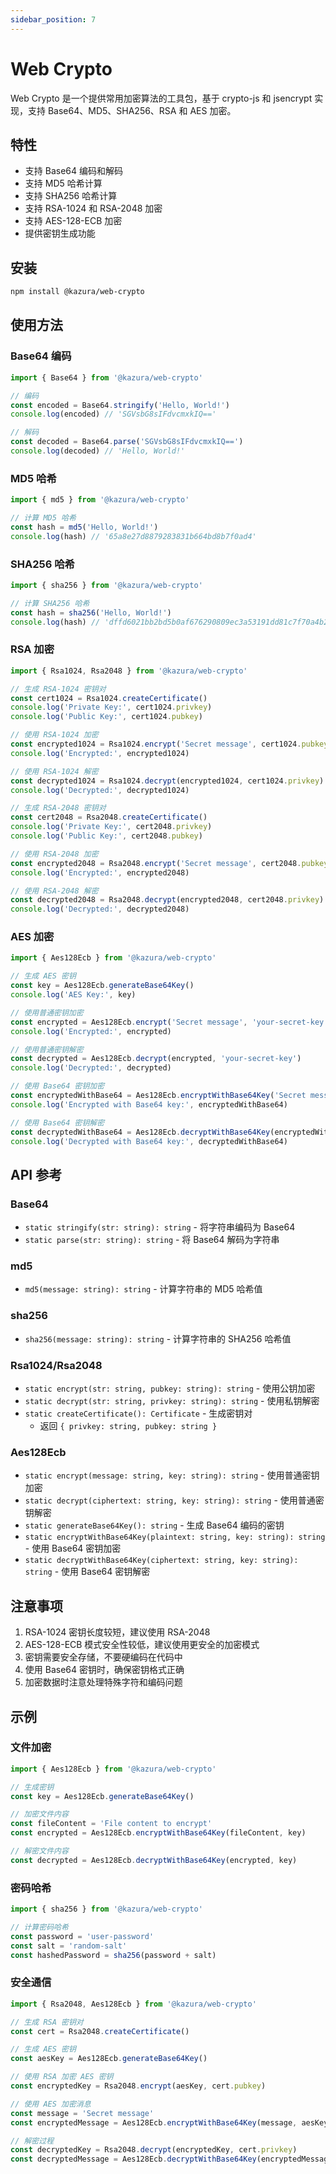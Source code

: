 ```yaml
---
sidebar_position: 7
---
```


# Web Crypto

Web Crypto 是一个提供常用加密算法的工具包，基于 crypto-js 和 jsencrypt 实现，支持 Base64、MD5、SHA256、RSA 和 AES 加密。

## 特性

- 支持 Base64 编码和解码
- 支持 MD5 哈希计算
- 支持 SHA256 哈希计算
- 支持 RSA-1024 和 RSA-2048 加密
- 支持 AES-128-ECB 加密
- 提供密钥生成功能

## 安装

```bash
npm install @kazura/web-crypto
```

## 使用方法

### Base64 编码

```typescript
import { Base64 } from '@kazura/web-crypto'

// 编码
const encoded = Base64.stringify('Hello, World!')
console.log(encoded) // 'SGVsbG8sIFdvcmxkIQ=='

// 解码
const decoded = Base64.parse('SGVsbG8sIFdvcmxkIQ==')
console.log(decoded) // 'Hello, World!'
```

### MD5 哈希

```typescript
import { md5 } from '@kazura/web-crypto'

// 计算 MD5 哈希
const hash = md5('Hello, World!')
console.log(hash) // '65a8e27d8879283831b664bd8b7f0ad4'
```

### SHA256 哈希

```typescript
import { sha256 } from '@kazura/web-crypto'

// 计算 SHA256 哈希
const hash = sha256('Hello, World!')
console.log(hash) // 'dffd6021bb2bd5b0af676290809ec3a53191dd81c7f70a4b28688a362182986f'
```

### RSA 加密

```typescript
import { Rsa1024, Rsa2048 } from '@kazura/web-crypto'

// 生成 RSA-1024 密钥对
const cert1024 = Rsa1024.createCertificate()
console.log('Private Key:', cert1024.privkey)
console.log('Public Key:', cert1024.pubkey)

// 使用 RSA-1024 加密
const encrypted1024 = Rsa1024.encrypt('Secret message', cert1024.pubkey)
console.log('Encrypted:', encrypted1024)

// 使用 RSA-1024 解密
const decrypted1024 = Rsa1024.decrypt(encrypted1024, cert1024.privkey)
console.log('Decrypted:', decrypted1024)

// 生成 RSA-2048 密钥对
const cert2048 = Rsa2048.createCertificate()
console.log('Private Key:', cert2048.privkey)
console.log('Public Key:', cert2048.pubkey)

// 使用 RSA-2048 加密
const encrypted2048 = Rsa2048.encrypt('Secret message', cert2048.pubkey)
console.log('Encrypted:', encrypted2048)

// 使用 RSA-2048 解密
const decrypted2048 = Rsa2048.decrypt(encrypted2048, cert2048.privkey)
console.log('Decrypted:', decrypted2048)
```

### AES 加密

```typescript
import { Aes128Ecb } from '@kazura/web-crypto'

// 生成 AES 密钥
const key = Aes128Ecb.generateBase64Key()
console.log('AES Key:', key)

// 使用普通密钥加密
const encrypted = Aes128Ecb.encrypt('Secret message', 'your-secret-key')
console.log('Encrypted:', encrypted)

// 使用普通密钥解密
const decrypted = Aes128Ecb.decrypt(encrypted, 'your-secret-key')
console.log('Decrypted:', decrypted)

// 使用 Base64 密钥加密
const encryptedWithBase64 = Aes128Ecb.encryptWithBase64Key('Secret message', key)
console.log('Encrypted with Base64 key:', encryptedWithBase64)

// 使用 Base64 密钥解密
const decryptedWithBase64 = Aes128Ecb.decryptWithBase64Key(encryptedWithBase64, key)
console.log('Decrypted with Base64 key:', decryptedWithBase64)
```

## API 参考

### Base64

- `static stringify(str: string): string` - 将字符串编码为 Base64
- `static parse(str: string): string` - 将 Base64 解码为字符串

### md5

- `md5(message: string): string` - 计算字符串的 MD5 哈希值

### sha256

- `sha256(message: string): string` - 计算字符串的 SHA256 哈希值

### Rsa1024/Rsa2048

- `static encrypt(str: string, pubkey: string): string` - 使用公钥加密
- `static decrypt(str: string, privkey: string): string` - 使用私钥解密
- `static createCertificate(): Certificate` - 生成密钥对
  - 返回 `{ privkey: string, pubkey: string }`

### Aes128Ecb

- `static encrypt(message: string, key: string): string` - 使用普通密钥加密
- `static decrypt(ciphertext: string, key: string): string` - 使用普通密钥解密
- `static generateBase64Key(): string` - 生成 Base64 编码的密钥
- `static encryptWithBase64Key(plaintext: string, key: string): string` - 使用 Base64 密钥加密
- `static decryptWithBase64Key(ciphertext: string, key: string): string` - 使用 Base64 密钥解密

## 注意事项

1. RSA-1024 密钥长度较短，建议使用 RSA-2048
2. AES-128-ECB 模式安全性较低，建议使用更安全的加密模式
3. 密钥需要安全存储，不要硬编码在代码中
4. 使用 Base64 密钥时，确保密钥格式正确
5. 加密数据时注意处理特殊字符和编码问题

## 示例

### 文件加密

```typescript
import { Aes128Ecb } from '@kazura/web-crypto'

// 生成密钥
const key = Aes128Ecb.generateBase64Key()

// 加密文件内容
const fileContent = 'File content to encrypt'
const encrypted = Aes128Ecb.encryptWithBase64Key(fileContent, key)

// 解密文件内容
const decrypted = Aes128Ecb.decryptWithBase64Key(encrypted, key)
```

### 密码哈希

```typescript
import { sha256 } from '@kazura/web-crypto'

// 计算密码哈希
const password = 'user-password'
const salt = 'random-salt'
const hashedPassword = sha256(password + salt)
```

### 安全通信

```typescript
import { Rsa2048, Aes128Ecb } from '@kazura/web-crypto'

// 生成 RSA 密钥对
const cert = Rsa2048.createCertificate()

// 生成 AES 密钥
const aesKey = Aes128Ecb.generateBase64Key()

// 使用 RSA 加密 AES 密钥
const encryptedKey = Rsa2048.encrypt(aesKey, cert.pubkey)

// 使用 AES 加密消息
const message = 'Secret message'
const encryptedMessage = Aes128Ecb.encryptWithBase64Key(message, aesKey)

// 解密过程
const decryptedKey = Rsa2048.decrypt(encryptedKey, cert.privkey)
const decryptedMessage = Aes128Ecb.decryptWithBase64Key(encryptedMessage, decryptedKey)
```
